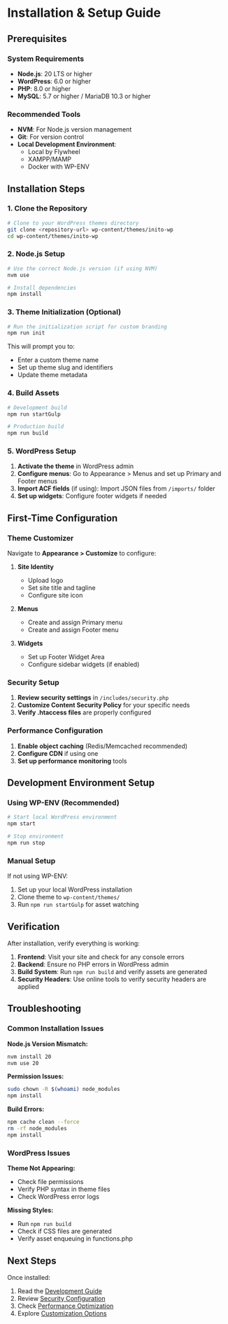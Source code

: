# Installation & Setup Guide

## Prerequisites

### System Requirements

- **Node.js**: 20 LTS or higher
- **WordPress**: 6.0 or higher
- **PHP**: 8.0 or higher
- **MySQL**: 5.7 or higher / MariaDB 10.3 or higher

### Recommended Tools

- **NVM**: For Node.js version management
- **Git**: For version control
- **Local Development Environment**:
  - Local by Flywheel
  - XAMPP/MAMP
  - Docker with WP-ENV

## Installation Steps

### 1. Clone the Repository

```bash
# Clone to your WordPress themes directory
git clone <repository-url> wp-content/themes/inito-wp
cd wp-content/themes/inito-wp
```

### 2. Node.js Setup

```bash
# Use the correct Node.js version (if using NVM)
nvm use

# Install dependencies
npm install
```

### 3. Theme Initialization (Optional)

```bash
# Run the initialization script for custom branding
npm run init
```

This will prompt you to:

- Enter a custom theme name
- Set up theme slug and identifiers
- Update theme metadata

### 4. Build Assets

```bash
# Development build
npm run startGulp

# Production build
npm run build
```

### 5. WordPress Setup

1. **Activate the theme** in WordPress admin
2. **Configure menus**: Go to Appearance > Menus and set up Primary and Footer menus
3. **Import ACF fields** (if using): Import JSON files from `/imports/` folder
4. **Set up widgets**: Configure footer widgets if needed

## First-Time Configuration

### Theme Customizer

Navigate to **Appearance > Customize** to configure:

1. **Site Identity**

   - Upload logo
   - Set site title and tagline
   - Configure site icon

2. **Menus**

   - Create and assign Primary menu
   - Create and assign Footer menu

3. **Widgets**
   - Set up Footer Widget Area
   - Configure sidebar widgets (if enabled)

### Security Setup

1. **Review security settings** in `/includes/security.php`
2. **Customize Content Security Policy** for your specific needs
3. **Verify .htaccess files** are properly configured

### Performance Configuration

1. **Enable object caching** (Redis/Memcached recommended)
2. **Configure CDN** if using one
3. **Set up performance monitoring** tools

## Development Environment Setup

### Using WP-ENV (Recommended)

```bash
# Start local WordPress environment
npm start

# Stop environment
npm run stop
```

### Manual Setup

If not using WP-ENV:

1. Set up your local WordPress installation
2. Clone theme to `wp-content/themes/`
3. Run `npm run startGulp` for asset watching

## Verification

After installation, verify everything is working:

1. **Frontend**: Visit your site and check for any console errors
2. **Backend**: Ensure no PHP errors in WordPress admin
3. **Build System**: Run `npm run build` and verify assets are generated
4. **Security Headers**: Use online tools to verify security headers are applied

## Troubleshooting

### Common Installation Issues

**Node.js Version Mismatch:**

```bash
nvm install 20
nvm use 20
```

**Permission Issues:**

```bash
sudo chown -R $(whoami) node_modules
npm install
```

**Build Errors:**

```bash
npm cache clean --force
rm -rf node_modules
npm install
```

### WordPress Issues

**Theme Not Appearing:**

- Check file permissions
- Verify PHP syntax in theme files
- Check WordPress error logs

**Missing Styles:**

- Run `npm run build`
- Check if CSS files are generated
- Verify asset enqueuing in functions.php

## Next Steps

Once installed:

1. Read the [Development Guide](DEVELOPMENT.md)
2. Review [Security Configuration](SECURITY.md)
3. Check [Performance Optimization](PERFORMANCE.md)
4. Explore [Customization Options](CUSTOMIZATION.md)
